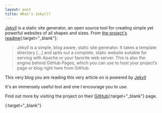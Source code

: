 ```yaml
---
layout: post
title: What's Jekyll?
---
```


[Jekyll][jekyll] is a static site generator, an open source tool for creating simple yet powerful websites of all shapes and sizes. From [the project's readme](https://github.com/jekyll/jekyll/blob/master/README.markdown){:target="_blank"}:

  > Jekyll is a simple, blog aware, static site generator. It takes a template directory [...] and spits out a complete, static website suitable for serving with Apache or your favorite web server. This is also the engine behind GitHub Pages, which you can use to host your project’s page or blog right here from GitHub.

This very blog you are reading this very article on is powered by [Jekyll][jekyll]

It's an immensely useful tool and one I encourage you to use.

Find out more by visiting the project on their [GitHub](https://github.com/jekyll/jekyll){:target="_blank"} page.

[jekyll]: http://jekyllrb.com
{:target="_blank"}
